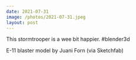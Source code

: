 ```yaml
---
date: 2021-07-31
image: /photos/2021-07-31.jpeg
layout: post
---
```


This stormtrooper is a wee bit happier. #blender3d

E-11 blaster model by Juani Forn (via Sketchfab)
